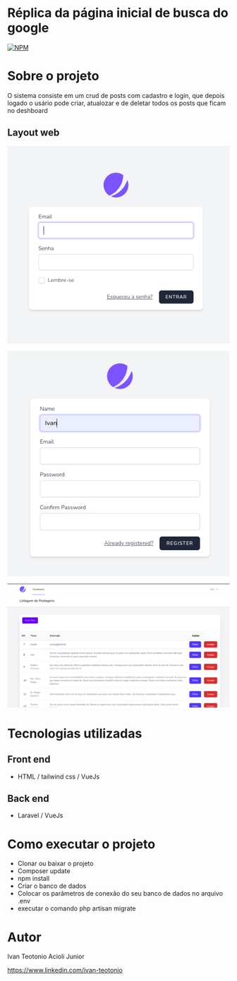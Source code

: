
# Réplica da página inicial de busca do google 
[![NPM](https://img.shields.io/npm/l/react)](https://github.com/ivan-teotonio/App-laravel-vue/blob/main/LICENCE)

# Sobre o projeto

O sistema consiste em um crud de posts com cadastro e login, que depois logado o usário pode criar, atualozar e de deletar todos os posts que ficam no deshboard



## Layout web

![Web_1](https://github.com/ivan-teotonio/App-laravel-vue/blob/main/public/img/login.png)

![Web_1](https://github.com/ivan-teotonio/App-laravel-vue/blob/main/public/img/register.png)

![Web_1](https://github.com/ivan-teotonio/App-laravel-vue/blob/main/public/img/desboard.png)


# Tecnologias utilizadas

## Front end
- HTML / tailwind css / VueJs

## Back end
- Laravel / VueJs

# Como executar o projeto

- Clonar ou baixar o projeto
- Composer update
- npm install
- Criar o banco de dados
- Colocar os parâmetros de conexão do seu banco de dados no arquivo .env
- executar o comando php artisan migrate

# Autor

Ivan Teotonio Acioli Junior

https://www.linkedin.com/ivan-teotonio




